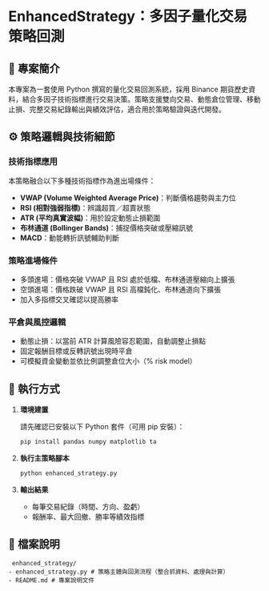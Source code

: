 # EnhancedStrategy：多因子量化交易策略回測

## 🧠 專案簡介

本專案為一套使用 Python 撰寫的量化交易回測系統，採用 Binance 期貨歷史資料，結合多因子技術指標進行交易決策。策略支援雙向交易、動態倉位管理、移動止損、完整交易紀錄輸出與績效評估，適合用於策略驗證與迭代開發。

## ⚙️ 策略邏輯與技術細節

### 技術指標應用
本策略融合以下多種技術指標作為進出場條件：

- **VWAP (Volume Weighted Average Price)**：判斷價格趨勢與主力位
- **RSI (相對強弱指標)**：辨識超買／超賣狀態
- **ATR (平均真實波幅)**：用於設定動態止損範圍
- **布林通道 (Bollinger Bands)**：捕捉價格突破或壓縮訊號
- **MACD**：動能轉折訊號輔助判斷

### 策略進場條件
- 多頭進場：價格突破 VWAP 且 RSI 處於低檔、布林通道壓縮向上擴張
- 空頭進場：價格跌破 VWAP 且 RSI 高檔鈍化、布林通道向下擴張
- 加入多指標交叉確認以提高勝率

### 平倉與風控邏輯
- 動態止損：以當前 ATR 計算風險容忍範圍，自動調整止損點
- 固定報酬目標或反轉訊號出現時平倉
- 可模擬資金變動並依比例調整倉位大小（% risk model）

## 🧪 執行方式

1. **環境建置**

   請先確認已安裝以下 Python 套件（可用 pip 安裝）：

   ```bash
   pip install pandas numpy matplotlib ta


2. **執行主策略腳本**
    ```bash
    python enhanced_strategy.py
    ```

3. **輸出結果**
    - 每筆交易紀錄（時間、方向、盈虧）
    - 報酬率、最大回撤、勝率等績效指標

## 📄 檔案說明

     enhanced_strategy/
    - enhanced_strategy.py # 策略主體與回測流程（整合抓資料、處理與計算）
    - README.md # 專案說明文件
